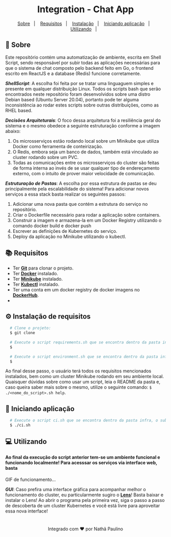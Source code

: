 <h1 align="center">
   Integration - Chat App
</h1>

<p align="center">
  <a href="#page_with_curl-sobre">Sobre</a>&nbsp;&nbsp;&nbsp;|&nbsp;&nbsp;&nbsp;
  <a href="#books-requisitos">Requisitos</a>&nbsp;&nbsp;&nbsp;|&nbsp;&nbsp;&nbsp;
  <a href="#gear-instalação">Instalação</a>&nbsp;&nbsp;&nbsp;|&nbsp;&nbsp;&nbsp;
  <a href="#rocket-iniciando-aplicação">Iniciando aplicação</a>&nbsp;&nbsp;&nbsp;|&nbsp;&nbsp;&nbsp;
  <a href="#computer-utilizando">Utilizando</a>&nbsp;&nbsp;&nbsp;|&nbsp;&nbsp;&nbsp;
</p>


## :page_with_curl: Sobre
Este repositório contém uma automatização de ambiente, escrita em Shell Script, sendo responsável por subir todas as aplicações necessárias para que o sistema de chat composto pelo backend feito em Go, o frontend escrito em ReactJS e a database (Redis) funcione corretamente. 

***ShellScript***:  A escolha foi feita por se tratar uma linguaguem simples e presente em qualquer distribuição Linux. Todos os scripts bash que serão encontrados neste repositório foram desenvolvidos sobre uma distro Debian based (Ubuntu Server 20.04), portanto pode ter alguma inconsistência ao rodar estes scripts sobre outras distribuições, como as RHEL based.
 
***Decisões Arquiteturais***: O foco dessa arquitetura foi a resiliência geral do sistema e o mesmo obedece a seguinte estruturação conforme a imagem abaixo:

1. Os microsserviços estão rodando local sobre um Minikube que utiliza Docker como ferramenta de conteirização.
2. O Redis, embora seja um banco de dados, também está vinculado ao cluster rodando sobre um PVC. 
3. Todas as comunicações entre os microsserviços do cluster são feitas de forma interna ao invés de se usar qualquer tipo de endereçamento externo, com o intuito de prover maior velocidade de comunicação.

***Estruturação de Pastas***: A escolha por essa estrutura de pastas se deu principalmente pela escalabilidade do sistema! Para adicionar novos serviços a essa stack basta realizar os seguintes passos:
 1. Adicionar uma nova pasta que contém a estrutura do serviço no repositório. 
 2. Criar o Dockerfile necessário para rodar a aplicação sobre containers. 
 3. Construir a imagem e armazena-la em um Docker Registry utilizando o comando docker build e docker push 
 4. Escrever as definições de Kubernetes do serviço.
 5. Deploy da aplicação no Minikube utilizando o kubectl.

## :books: Requisitos
- Ter [**Git**](https://git-scm.com/) para clonar o projeto.
- Ter [**Docker**](https://www.docker.com/) instalado.
- Ter [**Minikube**](https://minikube.sigs.k8s.io/docs/) instalado.
- Ter [**Kubectl**](https://kubernetes.io/docs/tasks/tools/install-kubectl/) instalado.
- Ter uma conta em um docker registry de docker imagens no [**DockerHub**](https://hub.docker.com/).
- 
## :gear: Instalação de requisitos
``` bash
  # Clone o projeto: 
  $ git clone 
  
  # Execute o script requirements.sh que se encontra dentro da pasta infra, no subdiretório scripts:
  $ 
  
  # Execute o script environment.sh que se encontra dentro da pasta infra, no subdiretório scripts:
  $ 

```
Ao final desse passo, o usuário terá todos os requisitos mencionados instalados, bem como um cluster Minikube rodando em seu ambiente local. Quaisquer dúvidas sobre como usar um script, leia o README da pasta e, caso queira saber mais sobre o mesmo, utilize o seguinte comando: `$ ./<nome_do_script>.sh help`. 

## :rocket: Iniciando aplicação
```bash
  # Execute o script ci.sh que se encontra dentro da pasta infra, o subdiretório scripts:
  $ ./ci.sh

```

## :computer: Utilizando

 <h4> Ao final da execução do script anterior tem-se um ambiente funcional e funcionando localmente! Para acesssar os serviços via interface web, basta</h4>

GIF de funcionamento...

***GUI***: Caso prefira uma interface gráfica para acompanhar melhor o funcionamento do cluster, eu particularmente sugiro o [**Lens**](https://k8slens.dev/)! Basta baixar e instalar o Lens! Ao abrir o programa pela primeira vez, siga o passo a passo de descoberta de um cluster Kubernetes e você está livre para aproveitar essa nova interface!

<h1></h1>

<p align="center">Integrado com ❤️ por Nathã Paulino</p>
